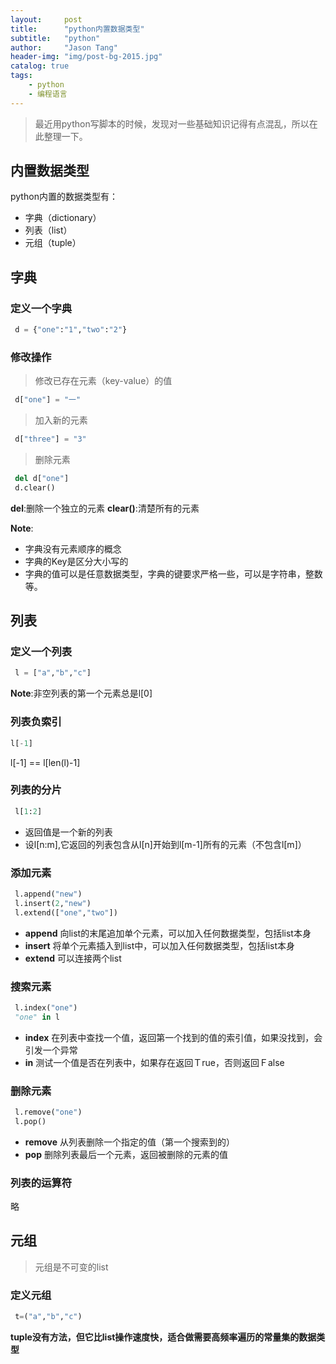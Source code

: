 ```yaml
---
layout:     post
title:      "python内置数据类型"
subtitle:   "python"
author:     "Jason Tang"
header-img: "img/post-bg-2015.jpg"
catalog: true
tags:
    - python
    - 编程语言
---
```

 
> 最近用python写脚本的时候，发现对一些基础知识记得有点混乱，所以在此整理一下。
 

## 内置数据类型

 python内置的数据类型有：

 * 字典（dictionary）
 * 列表（list）
 * 元组（tuple）

## 字典
 
### 定义一个字典
 
 ```python
  d = {"one":"1","two":"2"}
 ```

### 修改操作
 
 > 修改已存在元素（key-value）的值
 
 ```python
  d["one"] = "一"
 ```
 
 > 加入新的元素
 
 ```python
  d["three"] = "3"
 ```
 > 删除元素
 
 ```python
  del d["one"]
  d.clear()
 ```
 
 **del**:删除一个独立的元素
 **clear()**:清楚所有的元素
 
**Note**:
 * 字典没有元素顺序的概念
 * 字典的Key是区分大小写的
 * 字典的值可以是任意数据类型，字典的键要求严格一些，可以是字符串，整数等。
 
## 列表
 
### 定义一个列表
 
 ```python
  l = ["a","b","c"]
 ```
 
 **Note**:非空列表的第一个元素总是l[0]
 
### 列表负索引
 
 ```python
 l[-1]
 ```

 l[-1] == l[len(l)-1]
 
### 列表的分片
 
 ```python
  l[1:2]
 ```
 
 * 返回值是一个新的列表
 * 设l[n:m],它返回的列表包含从l[n]开始到l[m-1]所有的元素（不包含l[m]）
 
### 添加元素
 
 ```python
  l.append("new")
  l.insert(2,"new")
  l.extend(["one","two"])
 ```
 
 * **append** 向list的末尾追加单个元素，可以加入任何数据类型，包括list本身
 * **insert** 将单个元素插入到list中，可以加入任何数据类型，包括list本身
 * **extend** 可以连接两个list
 
### 搜索元素
 
 ```python
  l.index("one")
  "one" in l
 ```
 
 * **index** 在列表中查找一个值，返回第一个找到的值的索引值，如果没找到，会引发一个异常
 * **in** 测试一个值是否在列表中，如果存在返回Ｔrue，否则返回Ｆalse
 

### 删除元素
 
 ```python
  l.remove("one")
  l.pop()
 ```
 
 * **remove** 从列表删除一个指定的值（第一个搜索到的）
 * **pop** 删除列表最后一个元素，返回被删除的元素的值

### 列表的运算符
 
 略


## 元组
 
 > 元组是不可变的list
 
### 定义元组
 
 ```python
  t=("a","b","c")
 ```
 
 **tuple没有方法，但它比list操作速度快，适合做需要高频率遍历的常量集的数据类型**










